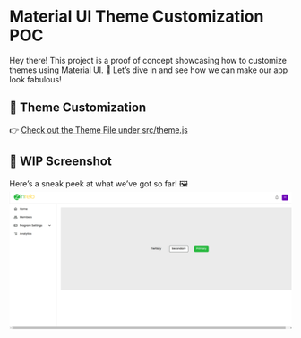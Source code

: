 # Material UI Theme Customization POC

Hey there! This project is a proof of concept showcasing how to customize themes using Material UI. 🎨 Let’s dive in and see how we can make our app look fabulous!


## 🎨 Theme Customization

👉 [Check out the Theme File under src/theme.js](src/theme.js)

## 📸 WIP Screenshot

Here’s a sneak peek at what we’ve got so far! 🖼️
<img src="./media/images/capture.png" alt="image_name png" />  

